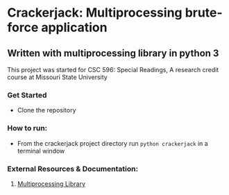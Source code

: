 # Crackerjack: Multiprocessing brute-force application
## Written with multiprocessing library in python 3 

This project was started for CSC 596: Special Readings, A research credit course at Missouri State University


### Get Started 
- Clone the repository 


### How to run:
- From the crackerjack project directory run
		`python crackerjack`
  in a terminal window
  
  
### External Resources & Documentation:

1. [Multiprocessing Library](https://docs.python.org/3/library/multiprocessing.html)

